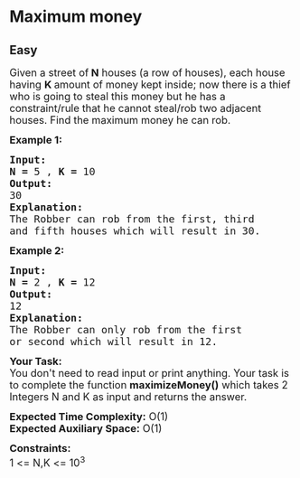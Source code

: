 # Maximum money
## Easy
<div class="problems_problem_content__Xm_eO"><p><span style="font-size:18px">Given a street of<strong> N</strong> houses (a row of houses), each house having <strong>K </strong>amount of money kept inside; now there is a thief who is going to steal this money but he has a constraint/rule that he cannot steal/rob two adjacent houses. Find the maximum money he can rob.<strong> </strong></span></p>

<p><span style="font-size:18px"><strong>Example 1:</strong></span></p>

<pre><span style="font-size:18px"><strong>Input:</strong></span>
<span style="font-size:18px"><strong>N = </strong>5 , <strong>K = </strong>10</span>
<span style="font-size:18px"><strong>Output:</strong></span>
<span style="font-size:18px">30</span>
<span style="font-size:18px"><strong>Explanation:</strong></span>
<span style="font-size:18px">The Robber can rob from the first, third
and fifth houses which will result in 30.</span></pre>

<p><span style="font-size:18px"><strong>Example 2:</strong></span></p>

<pre><span style="font-size:18px"><strong>Input:</strong></span>
<span style="font-size:18px"><strong>N = </strong>2 , <strong>K = </strong>12</span>
<span style="font-size:18px"><strong>Output:</strong></span>
<span style="font-size:18px">12</span>
<span style="font-size:18px"><strong>Explanation:</strong></span>
<span style="font-size:18px">The Robber can only rob from the first
or second which will result in 12.</span>
</pre>

<p><span style="font-size:18px"><strong>Your Task:</strong><br>
You don't need to read input or print anything. Your task is to complete the function <strong>maximizeMoney()</strong> which takes 2 Integers N and K as input and returns the answer.</span></p>

<p><span style="font-size:18px"><strong>Expected Time Complexity:</strong> O(1)<br>
<strong>Expected Auxiliary Space:</strong> O(1)</span></p>

<p><span style="font-size:18px"><strong>Constraints:</strong><br>
1 &lt;= N,K &lt;= 10<sup>3</sup></span></p>
</div>
